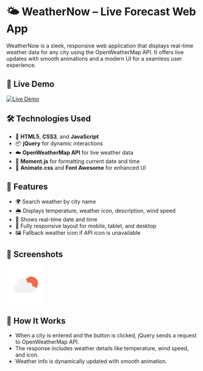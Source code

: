 # 🌤️ WeatherNow – Live Forecast Web App

WeatherNow is a sleek, responsive web application that displays real-time weather data for any city using the OpenWeatherMap API. It offers live updates with smooth animations and a modern UI for a seamless user experience.

## 🚀 Live Demo

[![Live Demo](https://weather-now-site.vercel.app/)](https://github.com/venkateshbhavana/WeatherNow-Live-Forecast-Web-App.git)


## 🛠️ Technologies Used

- 🔧 **HTML5**, **CSS3**, and **JavaScript**
- 📦 **jQuery** for dynamic interactions
- ☁️ **OpenWeatherMap API** for live weather data
- 📅 **Moment.js** for formatting current date and time
- 🎨 **Animate.css** and **Font Awesome** for enhanced UI

## 📱 Features

- 🌍 Search weather by city name
- 🌦️ Displays temperature, weather icon, description, wind speed
- 📆 Shows real-time date and time
- 🔄 Fully responsive layout for mobile, tablet, and desktop
- 🖼️ Fallback weather icon if API icon is unavailable

## 📸 Screenshots

![Screenshot](fallback.png)

## 🧠 How It Works

- When a city is entered and the button is clicked, jQuery sends a request to OpenWeatherMap API.
- The response includes weather details like temperature, wind speed, and icon.
- Weather info is dynamically updated with smooth animation.
  
